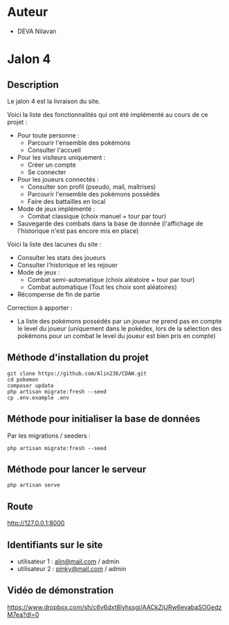 # Auteur
- DEVA Nilavan

# Jalon 4

## Description

Le jalon 4 est la livraison du site.

Voici la liste des fonctionnalités qui ont été implémenté au cours de ce projet :
- Pour toute personne :
    - Parcourir l'ensemble des pokémons
    - Consulter l'accueil
- Pour les visiteurs uniquement :
    - Créer un compte
    - Se connecter
- Pour les joueurs connectés :
    - Consulter son profil (pseudo, mail, maîtrises)
    - Parcourir l'ensemble des pokémons possédés
    - Faire des battailles en local
- Mode de jeux implémenté :
    - Combat classique (choix manuel + tour par tour)
- Sauvegarde des combats dans la base de donnée (l'affichage de l'historique n'est pas encore mis en place)

Voici la liste des lacunes du site :
- Consulter les stats des joueurs
- Consulter l'historique et les rejouer
- Mode de jeux :
    - Combat semi-automatique (choix aléatoire + tour par tour)
    - Combat automatique (Tout les choix sont aléatoires)
- Récompense de fin de partie

Correction à apporter :
- La liste des pokémons possédés par un joueur ne prend pas en compte le level du joueur (uniquement dans le pokédex, lors de la sélection des pokémons pour un combat le level du joueur est bien pris en compte)

## Méthode d'installation du projet
```
git clone https://github.com/Alin236/CDAW.git
cd pokemon
composer update
php artisan migrate:fresh --seed
cp .env.example .env
```

## Méthode pour initialiser la base de données

Par les migrations / seeders :
```
php artisan migrate:fresh --seed
```

## Méthode pour lancer le serveur

```
php artisan serve
```

## Route
http://127.0.0.1:8000

## Identifiants sur le site
- utilisateur 1 : alin@mail.com / admin
- utilisateur 2 : pinky@mail.com / admin

## Vidéo de démonstration
https://www.dropbox.com/sh/c6v6dxt8lyhssgi/AACkZjURw6evabaSOGedzM7ea?dl=0